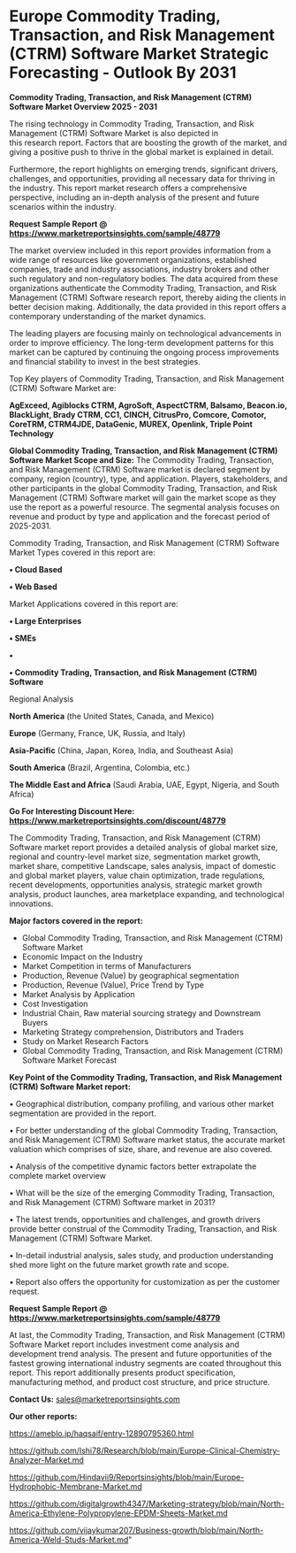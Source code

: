 # Europe Commodity Trading, Transaction, and Risk Management (CTRM) Software Market Strategic Forecasting - Outlook By 2031

<Strong> Commodity Trading, Transaction, and Risk Management (CTRM) Software Market Overview 2025 - 2031</strong>

The rising technology in Commodity Trading, Transaction, and Risk Management (CTRM) Software Market is also depicted in this research report. Factors that are boosting the growth of the market, and giving a positive push to thrive in the global market is explained in detail.

Furthermore, the report highlights on emerging trends, significant drivers, challenges, and opportunities, providing all necessary data for thriving in the industry. This report market research offers a comprehensive perspective, including an in-depth analysis of the present and future scenarios within the industry.

<strong>Request Sample Report @ <a href=https://www.marketreportsinsights.com/sample/48779>https://www.marketreportsinsights.com/sample/48779</a></strong>

The market overview included in this report provides information from a wide range of resources like government organizations, established companies, trade and industry associations, industry brokers and other such regulatory and non-regulatory bodies. The data acquired from these organizations authenticate the Commodity Trading, Transaction, and Risk Management (CTRM) Software research report, thereby aiding the clients in better decision making. Additionally, the data provided in this report offers a contemporary understanding of the market dynamics.

The leading players are focusing mainly on technological advancements in order to improve efficiency. The long-term development patterns for this market can be captured by continuing the ongoing process improvements and financial stability to invest in the best strategies.

Top Key players of Commodity Trading, Transaction, and Risk Management (CTRM) Software Market are:

<strong>AgExceed, Agiblocks CTRM, AgroSoft, AspectCTRM, Balsamo, Beacon.io, BlackLight, Brady CTRM, CC1, CINCH, CitrusPro, Comcore, Comotor, CoreTRM, CTRM4JDE, DataGenic, MUREX, Openlink, Triple Point Technology</strong>

<strong><b>Global Commodity Trading, Transaction, and Risk Management (CTRM) Software Market Scope and Size:</b></strong>
The Commodity Trading, Transaction, and Risk Management (CTRM) Software market is declared segment by company, region (country), type, and application. Players, stakeholders, and other participants in the global Commodity Trading, Transaction, and Risk Management (CTRM) Software market will gain the market scope as they use the report as a powerful resource. The segmental analysis focuses on revenue and product by type and application and the forecast period of 2025-2031.

Commodity Trading, Transaction, and Risk Management (CTRM) Software Market Types covered in this report are:

<strong>•  Cloud Based

•  Web Based</strong>

Market Applications covered in this report are:

<strong>•  Large Enterprises

•  SMEs

•  

•  Commodity Trading, Transaction, and Risk Management (CTRM) Software</strong> 

Regional Analysis

<strong>North America</strong> (the United States, Canada, and Mexico)

<strong>Europe</strong> (Germany, France, UK, Russia, and Italy)

<strong>Asia-Pacific</strong> (China, Japan, Korea, India, and Southeast Asia)

<strong>South America</strong> (Brazil, Argentina, Colombia, etc.)

<strong>The Middle East and Africa</strong> (Saudi Arabia, UAE, Egypt, Nigeria, and South Africa)

<strong>Go For Interesting Discount Here: <a href=https://www.marketreportsinsights.com/discount/48779>https://www.marketreportsinsights.com/discount/48779</a></strong>

The Commodity Trading, Transaction, and Risk Management (CTRM) Software market report provides a detailed analysis of global market size, regional and country-level market size, segmentation market growth, market share, competitive Landscape, sales analysis, impact of domestic and global market players, value chain optimization, trade regulations, recent developments, opportunities analysis, strategic market growth analysis, product launches, area marketplace expanding, and technological innovations.

<strong><b>Major factors covered in the report:</b></strong>
<ul>
  <li>Global Commodity Trading, Transaction, and Risk Management (CTRM) Software Market </li>
  <li>Economic Impact on the Industry</li>
  <li>Market Competition in terms of Manufacturers</li>
  <li>Production, Revenue (Value) by geographical segmentation</li>
  <li>Production, Revenue (Value), Price Trend by Type</li>
  <li>Market Analysis by Application</li>
  <li>Cost Investigation</li>
  <li>Industrial Chain, Raw material sourcing strategy and Downstream Buyers</li>
  <li>Marketing Strategy comprehension, Distributors and Traders</li>
  <li>Study on Market Research Factors</li>
  <li>Global Commodity Trading, Transaction, and Risk Management (CTRM) Software Market Forecast</li>
</ul>

<strong><b>Key Point of the Commodity Trading, Transaction, and Risk Management (CTRM) Software Market report:</b></strong>

• Geographical distribution, company profiling, and various other market segmentation are provided in the report.

• For better understanding of the global Commodity Trading, Transaction, and Risk Management (CTRM) Software market status, the accurate market valuation which comprises of size, share, and revenue are also covered.

• Analysis of the competitive dynamic factors better extrapolate the complete market overview

• What will be the size of the emerging Commodity Trading, Transaction, and Risk Management (CTRM) Software market in 2031?

• The latest trends, opportunities and challenges, and growth drivers provide better construal of the Commodity Trading, Transaction, and Risk Management (CTRM) Software Market.

• In-detail industrial analysis, sales study, and production understanding shed more light on the future market growth rate and scope.

• Report also offers the opportunity for customization as per the customer request.

<strong>Request Sample Report @ <a href=https://www.marketreportsinsights.com/sample/48779>https://www.marketreportsinsights.com/sample/48779</a></strong>

At last, the Commodity Trading, Transaction, and Risk Management (CTRM) Software Market report includes investment come analysis and development trend analysis. The present and future opportunities of the fastest growing international industry segments are coated throughout this report. This report additionally presents product specification, manufacturing method, and product cost structure, and price structure.

<strong>Contact Us:</strong>
sales@marketreportsinsights.com

<strong>Our other reports:</strong>

<a href=https://ameblo.jp/haqsaif/entry-12890795360.html>https://ameblo.jp/haqsaif/entry-12890795360.html</a>

<a href=https://github.com/Ishi78/Research/blob/main/Europe-Clinical-Chemistry-Analyzer-Market.md>https://github.com/Ishi78/Research/blob/main/Europe-Clinical-Chemistry-Analyzer-Market.md</a>

<a href=https://github.com/Hindavii9/Reportsinsights/blob/main/Europe-Hydrophobic-Membrane-Market.md>https://github.com/Hindavii9/Reportsinsights/blob/main/Europe-Hydrophobic-Membrane-Market.md</a>

<a href=https://github.com/digitalgrowth4347/Marketing-strategy/blob/main/North-America-Ethylene-Polypropylene-EPDM-Sheets-Market.md>https://github.com/digitalgrowth4347/Marketing-strategy/blob/main/North-America-Ethylene-Polypropylene-EPDM-Sheets-Market.md</a>

<a href=https://github.com/vijaykumar207/Business-growth/blob/main/North-America-Weld-Studs-Market.md>https://github.com/vijaykumar207/Business-growth/blob/main/North-America-Weld-Studs-Market.md</a>"

